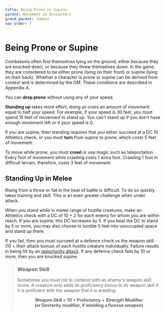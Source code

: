 ```yaml
---
title: Being Prone or Supine
parent: Movement in Encounters
grand_parent: Combat
nav_order: 7
---
```


# Being Prone or Supine
Combatants often find themselves lying on the ground, either because they are knocked down, or because they threw themselves down. In the game, they are considered to be either prone (lying on their front) or supine (lying on their back). Whether a character is prone or supine can be derived from context and is determined by the GM. These conditions are described in Appendix A.

You can **drop prone** without using any of your speed.

**Standing up** takes more effort; doing so costs an amount of movement equal to half your speed. For example, if your speed is 30 feet, you must spend 15 feet of movement to stand up. You can't stand up if you don't have enough movement left or if your speed is 0.

If you are supine, then standing requires that you either succeed at a DC 10 Athletics check, or you must **turn** from supine to prone, which costs 5 feet of movement.

To move while prone, you must **crawl** or use magic such as teleportation. Every foot of movement while crawling costs 1 extra foot. Crawling 1 foot in difficult terrain, therefore, costs 3 feet of movement.

## Standing Up in Melee
Rising from a throw or fall in the heat of battle is difficult. To do so quickly takes training and skill. This is an even greater challenge when under attack.

When you stand while in melee range of hostile creatures, make an Athletics check with a DC of 10 + 2 for each enemy for whom you are within reach. If you are supine, this DC increases by 5. If you beat the DC to stand by 5 or more, you may also choose to tumble 5 feet into unoccupied space and stand up there.

If you fail, then you must succeed at a defence check vs the weapon skill (10 + their attack bonus) of each hostile creature individually. Failure results in being hit by an [opportunity attack](https://stormchaserroleplaying.com/stormchaserRPG/Combat/MakinganAttack/MeleeAttacks/#opportunity-attacks). If any defence check fails by 10 or more, then you are knocked supine.

> ### Weapon Skill
> 
> Sometimes you must roll to contend with an enemy's weapon skill score. A creature only adds its proficiency bonus to its weapon skill if it is proficient with the weapon that it is wielding.
> 
> <center>
> 
> <strong>Weapon Skill = 10 + Proficiency + Strength Modifier<br>(or Dexterity modifier, if wielding a finesse weapon)</strong>
> 
> </center>
